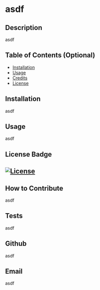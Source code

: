 # asdf
## Description
asdf
## Table of Contents (Optional)
- [Installation](#installation)
- [Usage](#usage)
- [Credits](#credits)
- [License](#license)
## Installation
asdf
## Usage
asdf
## License Badge
[![License](https://img.shields.io/badge/License-Apache_2.0-blue.svg)](https://opensource.org/licenses/Apache-2.0)
---
## How to Contribute
asdf
## Tests
asdf
## Github
asdf
## Email
asdf